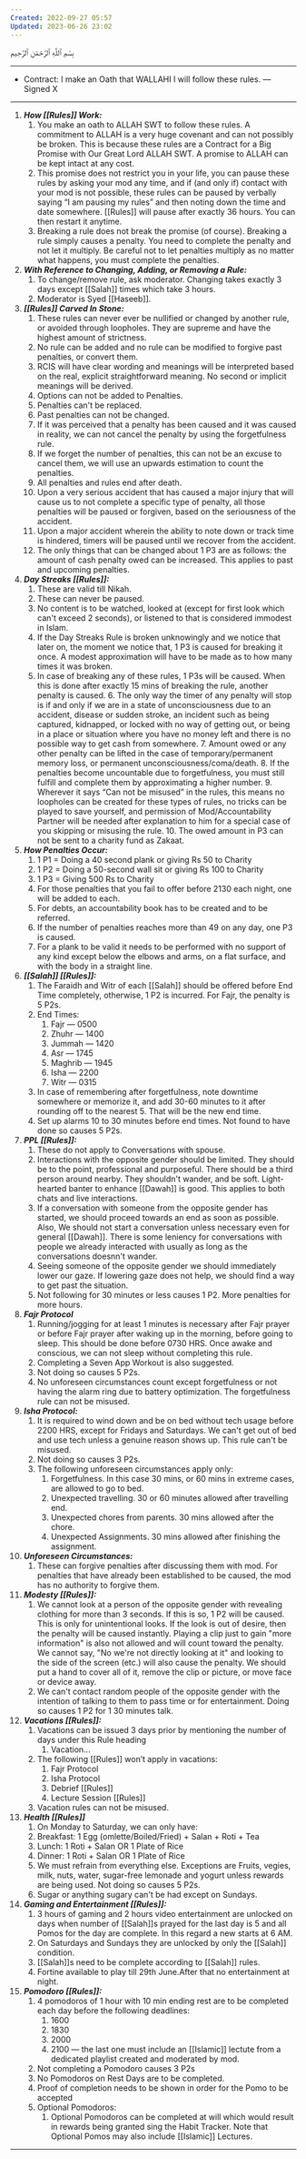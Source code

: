 ```yaml
---
Created: 2022-09-27 05:57
Updated: 2023-06-26 23:02
---
```

بِسْمِ ٱللَّٰهِ ٱلرَّحْمَٰنِ ٱلرَّحِيمِ

---
- Contract:
    I make an Oath that WALLAHI I will follow these rules. 
    — Signed X
---
1. ***How [[Rules]] Work:***
    1. You make an oath to ALLAH SWT to follow these rules. A commitment to ALLAH is a very huge covenant and can not possibly be broken. This is because these rules are a Contract for a Big Promise with Our Great Lord ALLAH SWT. A promise to ALLAH can be kept intact at any cost.
    2. This promise does not restrict you in your life, you can pause these rules by asking your mod any time, and if (and only if) contact with your mod is not possible, these rules can be paused by verbally saying “I am pausing my rules” and then noting down the time and date somewhere. [[Rules]] will pause after exactly 36 hours. You can then restart it anytime.
    3. Breaking a rule does not break the promise (of course). Breaking a rule simply causes a penalty. You need to complete the penalty and not let it multiply. Be careful not to let penalties multiply as no matter what happens, you must complete the penalties.
2. ***With Reference to Changing, Adding, or Removing a Rule:***
    1. To change/remove rule, ask moderator. Changing takes exactly 3 days except [[Salah]] times which take 3 hours.
    2. Moderator is Syed [[Haseeb]].
3. ***[[Rules]] Carved In Stone:***
    1. These rules can never ever be nullified or changed by another rule, or avoided through loopholes. They are supreme and have the highest amount of strictness. 
    2. No rule can be added and no rule can be modified to forgive past penalties, or convert them.
    3. RCIS will have clear wording and meanings will be interpreted based on the real, explicit straightforward meaning. No second or implicit meanings will be derived.
    4. Options can not be added to Penalties. 
    5. Penalties can't be replaced.
    6. Past penalties can not be changed.
    7. If it was perceived that a penalty has been caused and it was caused in reality, we can not cancel the penalty by using the forgetfulness rule. 
    8. If we forget the number of penalties, this can not be an excuse to cancel them, we will use an upwards estimation to count the penalties.
    9. All penalties and rules end after death.
    10. Upon a very serious accident that has caused a major injury that will cause us to not complete a specific type of penalty, all those penalties will be paused or forgiven, based on the seriousness of the accident. 
    11. Upon a major accident wherein the ability to note down or track time is hindered, timers will be paused until we recover from the accident.
    12. The only things that can be changed about 1 P3 are as follows: the amount of cash penalty owed can be increased. This applies to past and upcoming penalties.
  13. ***Day Streaks [[Rules]]:***
        1. These are valid till Nikah. 
        2. These can never be paused.
        3. No content is to be watched, looked at (except for first look which can't exceed 2 seconds), or listened to that is considered immodest in Islam.
        4. If the Day Streaks Rule is broken unknowingly and we notice that later on, the moment we notice that, 1 P3 is caused for breaking it once. A modest approximation will have to be made as to how many times it was broken.
        5. In case of breaking any of these rules, 1 P3s will be caused. When this is done after exactly 15 mins of breaking the rule, another penalty is caused.
    6. The only way the timer of any penalty will stop is if and only if we are in a state of unconsciousness due to an accident, disease or sudden stroke, an incident such as being captured, kidnapped, or locked with no way of getting out, or being in a place or situation where you have no money left and there is no possible way to get cash from somewhere.
    7. Amount owed or any other penalty can be lifted in the case of temporary/permanent memory loss, or permanent unconsciousness/coma/death.
    8. If the penalties become uncountable due to forgetfulness, you must still fulfill and complete them by approximating a higher number.
    9. Wherever it says “Can not be misused” in the rules, this means no loopholes can be created for these types of rules, no tricks can be played to save yourself, and permission of Mod/Accountability Partner will be needed after explanation to him for a special case of you skipping or misusing the rule.
    10. The owed amount in P3 can not be sent to a charity fund as Zakaat.
4. ***How Penalties Occur:***
    1. 1 P1 = Doing a 40 second  plank or giving Rs 50 to Charity
    2. 1 P2 = Doing a 50-second wall sit or giving Rs 100 to Charity
    3. 1 P3 = Giving 500 Rs to Charity
    4. For those penalties that you fail to offer before 2130 each night, one will be added to each.
    5. For debts, an accountability book has to be created and to be referred.
    6. If the number of penalties reaches more than 49 on any day, one P3 is caused.
    7. For a plank to be valid it needs to be performed with no support of any kind except below the elbows and arms, on a flat surface, and with the body in a straight line.
5. ***[[Salah]] [[Rules]]:***
    1. The Faraidh and Witr of each [[Salah]] should be offered before End Time completely, otherwise, 1 P2 is incurred. For Fajr, the penalty is 5 P2s.
    2. End Times:
        1. Fajr — 0500
        2. Zhuhr — 1400
        3. Jummah — 1420
        4. Asr — 1745
        5. Maghrib — 1945
        6. Isha — 2200
        7. Witr — 0315
    3. In case of remembering after forgetfulness, note downtime somewhere or memorize it, and add 30-60 minutes to it after rounding off to the nearest 5. That will be the new end time.
    4. Set up alarms 10 to 30 minutes before end times. Not found to have done so causes 5 P2s.
6. ***PPL [[Rules]]:***
    1. These do not apply to Conversations with spouse.
    2. Interactions with the opposite gender should be limited. They should be to the point, professional and purposeful. There should be a third person around nearby. They shouldn't wander, and be soft. Light-hearted banter to enhance [[Dawah]] is good. This applies to both chats and live interactions.
    3. If a conversation with someone from the opposite gender has started, we should proceed towards an end as soon as possible. Also, We should not start a conversation unless necessary even for general [[Dawah]]. There is some leniency for conversations with people we already interacted with usually as long as the conversations doesnn't wander.
    4. Seeing someone of the opposite gender we should immediately lower our gaze. If lowering gaze does not help, we should find a way to get past the situation.
    5. Not following for 30 minutes or less causes 1 P2. More penalties for more hours.
7. ***Fajr Protocol***
    1. Running/jogging for at least 1 minutes is necessary after Fajr prayer or before Fajr prayer after waking up in the morning, before going to sleep. This should be done before 0730 HRS. Once awake and conscious, we can not sleep without completing this rule.
    2. Completing a Seven App Workout is also suggested.
    3. Not doing so causes 5 P2s.
    4. No unforeseen circumstances count except forgetfulness or not having the alarm ring due to battery optimization. The forgetfulness rule can not be misused.
8. ***Isha Protocol:***
    1. It is required to wind down and be on bed without tech usage before 2200 HRS, except for Fridays and Saturdays. We can't get out of bed and use tech unless a genuine reason shows up. This rule can't be misused.
    2. Not doing so causes 3 P2s.
    3. The following unforeseen circumstances apply only:
        1. Forgetfulness. In this case 30 mins, or 60 mins in extreme cases, are allowed to go to bed.
        2. Unexpected travelling. 30 or 60 minutes allowed after travelling end.
        3. Unexpected chores from parents. 30 mins allowed after the chore.
        4. Unexpected Assignments. 30 mins allowed after finishing the assignment.
9. ***Unforeseen Circumstances:***
    1. These can forgive penalties after discussing them with mod. For penalties that have already been established to be caused, the mod has no authority to forgive them.
10. ***Modesty [[Rules]]:***
    1. We cannot look at a person of the opposite gender with revealing clothing for more than 3 seconds. If this is so, 1 P2 will be caused. This is only for unintentional looks. If the look is out of desire, then the penalty will be caused instantly. Playing a clip just to gain "more information" is also not allowed and will count toward the penalty. We cannot say, "No we're not directly looking at it" and looking to the side of the screen (etc.) will also cause the penalty. We should put a hand to cover all of it, remove the clip or picture, or move face or device away.
    2. We can't contact random people of the opposite gender with the intention of talking to them to pass time or for entertainment. Doing so causes 1 P2 for 1 30 minutes talk.
11. ***Vacations [[Rules]]:***
    1. Vacations can be issued 3 days prior by mentioning the number of days under this Rule heading
        1. Vacation...
    2. The following [[Rules]] won’t apply in vacations:
        1. Fajr Protocol
        2. Isha Protocol
        3. Debrief [[Rules]]
        4. Lecture Session [[Rules]]
    3. Vacation rules can not be misused.
12. ***Health [[Rules]]***
    1. On Monday to Saturday, we can only have:
    2. Breakfast: 1 Egg (omlette/Boiled/Fried) + Salan + Roti + Tea
    3. Lunch: 1 Roti + Salan OR 1 Plate of Rice
    4. Dinner: 1 Roti + Salan OR 1 Plate of Rice
    5. We must refrain from everything else. Exceptions are Fruits, vegies, milk, nuts, water, sugar-free lemonade and yogurt unless rewards are being used. Not doing so causes 5 P2s.
    6. Sugar or anything sugary can't be had except on Sundays.
13. ***Gaming and Entertainment [[Rules]]:***
    1. 3 hours of gaming and 2 hours video entertainment are unlocked on days when number of [[Salah]]s prayed for the last day is 5 and all Pomos for the day are complete. In this regard a new starts at 6 AM.
    2. On Saturdays and Sundays they are unlocked by only the [[Salah]] condition.
    3. [[Salah]]s need to be complete according to [[Salah]] rules.
    4. Fortine available to play till 29th June.After that no entertainment at night.
14. ***Pomodoro [[Rules]]:***
    1. 4 pomodoros of 1 hour with 10 min ending rest are to be completed each day before the following deadlines:
        1. 1600
        2. 1830
        3. 2000
        4. 2100 — the last one must include an [[Islamic]] lectute from a dedicated playlist created and moderated by mod.
    2. Not completing a Pomodoro causes 3 P2s
    3. No Pomodoros on Rest Days are to be completed.
    4. Proof of completion needs to be shown in order for the Pomo to be accepted
    5. Optional Pomodoros:
        1. Optional Pomodoros can be completed at will which would result in rewards being granted sing the Habit Tracker. Note that Optional Pomos may also include [[Islamic]] Lectures.
---